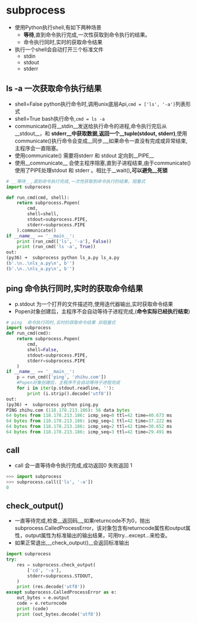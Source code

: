# subprocess
* 使用Python执行shell,有如下两种场景
    * __等待__,直到命令执行完成,一次性获取到命令执行的结果。
    * 命令执行同时,实时的获取命令结果
* 执行一个shell会自动打开三个标准文件
    * stdin
    * stdout
    * stderr
## ls -a 一次获取命令执行结果
* shell=False python执行命令时,调用unix底层Api,```cmd = ['ls', '-a']```列表形式
* shell=True bash执行命令,```cmd = ls -a```
* communicate()将__stdin__发送给执行命令的进程,命令执行完后从__stdout__，和 __stderr__中获取数据,返回一个__tuple(stdout, stderr)__,使用communicate()执行命令会变成__同步__,如果命令一直没有完成或异常结束,主程序会一直阻塞。
* 使用communicate() 需要将stderr 和 stdout 定向到__PIPE__
* 使用__communicate__ 会使主程序阻塞,直到子进程结束,由于communicate() 使用了PIPE处理stdout 和 stderr 。相比于__wait()__,可以避免__死锁__

```python
# __等待__,直到命令执行完成,一次性获取到命令执行的结果。阻塞式
import subprocess

def run_cmd(cmd, shell):
    return subprocess.Popen(
        cmd,
        shell=shell,        
        stdout=subprocess.PIPE,
        stderr=subprocess.PIPE
    ).communicate()
if __name__ == '__main__':
    print (run_cmd(['ls', '-a'], False))
    print (run_cmd('ls -a', True))
out:
(py36) ➜  subprocess python ls_a.py ls_a.py
(b'.\n..\nls_a.py\n', b'')
(b'.\n..\nls_a.py\n', b'')
```
## ping  命令执行同时,实时的获取命令结果
* p.stdout 为一个打开的文件描述符,使用迭代器输出,实时获取命令结果
* Popen对象创建后，主程序不会自动等待子进程完成,(__命令实际已经执行结束__)

```python
# ping  命令执行同时,实时的获取命令结果 非阻塞式
import subprocess
def run_cmd(cmd):
    return subprocess.Popen(
        cmd,
        shell=False,
        stdout=subprocess.PIPE,
        stderr=subprocess.PIPE
    )
if __name__ == '__main__':
    p = run_cmd(['ping', 'zhihu.com'])
    #Popen对象创建后，主程序不会自动等待子进程完成
    for i in iter(p.stdout.readline, ''):
        print (i.strip().decode('utf8'))
out:
(py36) ➜  subprocess python ping.py
PING zhihu.com (118.178.213.186): 56 data bytes
64 bytes from 118.178.213.186: icmp_seq=0 ttl=42 time=40.673 ms
64 bytes from 118.178.213.186: icmp_seq=1 ttl=42 time=37.222 ms
64 bytes from 118.178.213.186: icmp_seq=2 ttl=42 time=30.652 ms
64 bytes from 118.178.213.186: icmp_seq=3 ttl=42 time=29.491 ms
```
## call
* call 会一直等待命令执行完成,成功返回0 失败返回 1

```python
>>> import subprocess
>>> subprocess.call(['ls', '-a'])
0
```

## check_output()
* 一直等待完成,检查__返回码__,如果returncode不为0，抛出subprocess.CalledProcessError，该对象包含有returncode属性和output属性，output属性为标准输出的输出结果，可用try...except...来检查。
* 如果正常退出,__check_output()__会返回标准输出

```python
import subprocess
try:
    res = subprocess.check_output(
        ['cd', '-a'],
        stderr=subprocess.STDOUT,
    )
    print (res.decode('utf8'))
except subprocess.CalledProcessError as e:
    out_bytes = e.output
    code = e.returncode
    print (code)
    print (out_bytes.decode('utf8'))
```


